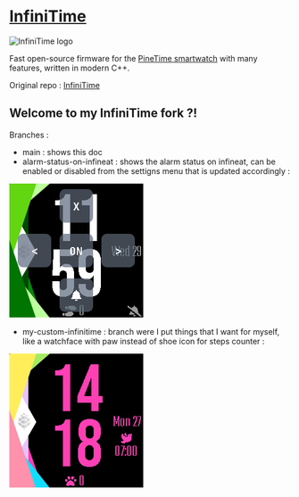 # [InfiniTime](https://github.com/Eve1374/InfiniTime)

![InfiniTime logo](doc/logo/infinitime-logo-small.jpg "InfiniTime Logo")

Fast open-source firmware for the [PineTime smartwatch](https://pine64.org/devices/pinetime/) with many features, written in modern C++.

Original repo : [InfiniTime](https://github.com/InfiniTimeOrg/InfiniTime)


## Welcome to my InfiniTime fork ?!

Branches :

- main : shows this doc
- alarm-status-on-infineat : shows the alarm status on infineat, can be enabled or disabled from the settigns menu that is updated accordingly :

![Infineat settings](doc/ui/infineat_settings.png "Infineat settings")

- my-custom-infinitime : branch were I put things that I want for myself, like a watchface with paw instead of shoe icon for steps counter :

![Meow watchface](doc/ui/meow_alarmset.png "Meow watchface")
